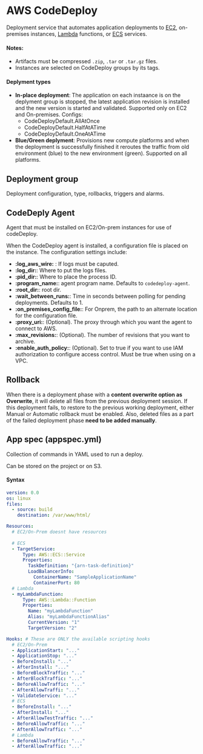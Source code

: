 # AWS CodeDeploy

Deployment service that automates application deployments to [EC2](EC2.md), on-premises instances, [Lambda](Lambda.m2) functions, or [ECS](ECS.md) services.

#### Notes:
- Artifacts must be compressed `.zip`, `.tar` or `.tar.gz` files.
- Instances are selected on CodeDeploy groups by its tags.

#### Deplyment types
- **In-place deployment**: The application on each instaance is on the deplyment group is stopped, the latest application revision is installed and the new version is started and validated. Supported only on EC2 and On-premises. Configs:
    - CodeDeployDefault.AllAtOnce
    - CodeDeployDefault.HalfAtATime
    - CodeDeployDefault.OneAtATime
- **Blue/Green deplyment**: Provisions new compute platforms and when the deployment is successfully finished it reroutes the traffic from old environment (blue) to the new environment (green). Supported on all platforms.

## Deployment group

Deployment configuration, type, rollbacks, triggers and alarms.

## CodeDeply Agent

Agent that must be installed on EC2/On-prem instances for use of codeDeploy.

When the CodeDeploy agent is installed, a configuration file is placed on the instance. The configuration settings include:
- **:log_aws_wire:** : If logs must be caputed.
- **:log_dir:**: Where to put the logs files.
- **:pid_dir:**: Where to place the process ID.
- **:program_name:**: agent program name. Defaults to `codedeploy-agent`.
- **:root_dir:**: root dir.
- **:wait_between_runs:**: Time in seconds between polling for pending deployments. Defaults to 1.
- **:on_premises_config_file:**: For Onprem, the path to an alternate location for the configuration file.
- **:proxy_uri:**: (Optional). The proxy through which you want the agent to connect to AWS.
- **:max_revisions:**: (Optional). The number of revisions that you want to archive.
- **:enable_auth_policy:**: (Optional). Set to true if you want to use IAM authorization to configure access control. Must be true when using on a VPC.

## Rollback

When there is a deployment phase with a **content overwrite option as Overwrite**, it will delete all files from the previous deployment session. If this deployment fails, to restore to the previous working deployment, either Manual or Automatic rollback must be enabled. Also, deleted files as a part of the failed deployment phase **need to be added manually**.

## App spec (appspec.yml)

Collection of commands in YAML used to run a deploy.

Can be stored on the project or on S3.

#### Syntax

```yaml
version: 0.0
os: linux
files:
  - source: build
    destination: /var/www/html/

Resources:
  # EC2/On-Prem doesnt have resources
  
  # ECS
  - TargetService:
      Type: AWS::ECS::Service
      Properties:
        TaskDefinition: "{arn-task-definition}"
        LoadBalancerInfo:
          ContainerName: "SampleApplicationName"
          ContainerPort: 80
  # Lambda
  - myLambdaFunction:
      Type: AWS::Lambda::Function
      Properties:
        Name: "myLambdaFunction"
        Alias: "myLambdaFunctionAlias"
        CurrentVersion: "1"
        TargetVersion: "2"

Hooks: # These are ONLY the available scripting hooks
  # EC2/On-Prem
  - ApplicationStart: "..."
  - ApplicationStop: "..."
  - BeforeInstall: "..."
  - AfterInstall: "..."
  - BeforeBlockTraffic: "..."
  - AfterBlockTraffic: "..."
  - BeforeAllowTraffic: "..."
  - AfterAllowTraffi: "..."
  - ValidateService: "..."
  # ECS
  - BeforeInstall: "..."
  - AfterInstall: "..."
  - AfterAllowTestTraffic: "..."
  - BeforeAllowTraffic: "..."
  - AfterAllowTraffic: "..."
  # Lambda
  - BeforeAllowTraffic: "..."
  - AfterAllowTraffic: "..."
```